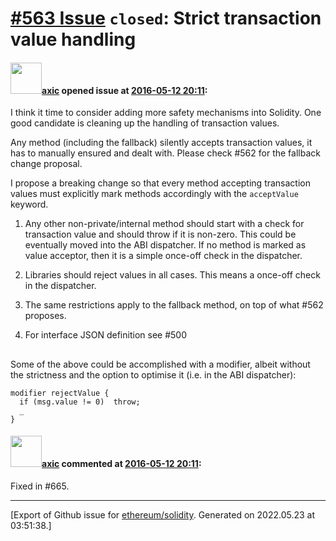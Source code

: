 # [\#563 Issue](https://github.com/ethereum/solidity/issues/563) `closed`: Strict transaction value handling

#### <img src="https://avatars.githubusercontent.com/u/20340?v=4" width="50">[axic](https://github.com/axic) opened issue at [2016-05-12 20:11](https://github.com/ethereum/solidity/issues/563):

I think it time to consider adding more safety mechanisms into Solidity. One good candidate is cleaning up the handling of transaction values.

Any method (including the fallback) silently accepts transaction values, it has to manually ensured and dealt with. Please check #562 for the fallback change proposal.

I propose a breaking change so that every method accepting transaction values must explicitly mark methods accordingly with the `acceptValue` keyword.

1)  Any other non-private/internal method should start with a check for transaction value and should throw if it is non-zero. This could be eventually moved into the ABI dispatcher. If no method is marked as value acceptor, then it is a simple once-off check in the dispatcher.

2) Libraries should reject values in all cases. This means a once-off check in the dispatcher.

3) The same restrictions apply to the fallback method, on top of what #562 proposes.

4) For interface JSON definition see #500
## 

Some of the above could be accomplished with a modifier, albeit without the strictness and the option to optimise it (i.e. in the ABI dispatcher):

```
modifier rejectValue {
  if (msg.value != 0)  throw;
  _
}
```


#### <img src="https://avatars.githubusercontent.com/u/20340?v=4" width="50">[axic](https://github.com/axic) commented at [2016-05-12 20:11](https://github.com/ethereum/solidity/issues/563#issuecomment-245087297):

Fixed in #665.


-------------------------------------------------------------------------------



[Export of Github issue for [ethereum/solidity](https://github.com/ethereum/solidity). Generated on 2022.05.23 at 03:51:38.]
